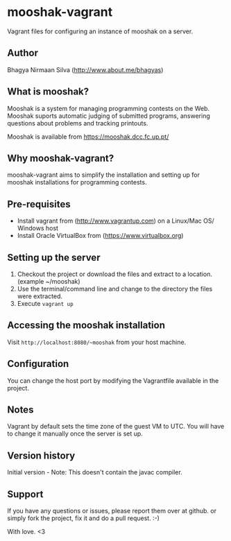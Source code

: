 mooshak-vagrant
======

Vagrant files for configuring an instance of mooshak on a server.

Author
-----
Bhagya Nirmaan Silva (http://www.about.me/bhagyas)

What is mooshak?
----
Mooshak is a system for managing programming contests on the Web. Mooshak suports automatic judging of submitted programs, answering questions about problems and tracking printouts.

Mooshak is available from https://mooshak.dcc.fc.up.pt/

Why mooshak-vagrant?
----
mooshak-vagrant aims to simplify the installation and setting up for mooshak installations for programming contests.

Pre-requisites
-------
- Install vagrant from (http://www.vagrantup.com) on a Linux/Mac OS/ Windows host
- Install Oracle VirtualBox from (https://www.virtualbox.org)
 
Setting up the server
--------
1. Checkout the project or download the files and extract to a location. (example ~/mooshak)
2. Use the terminal/command line and change to the directory the files were extracted.
3. Execute `vagrant up`

Accessing the mooshak installation
------
Visit `http://localhost:8080/~mooshak` from your host machine.

Configuration
-----
You can change the host port by modifying the Vagrantfile available in the project.

Notes
----
Vagrant by default sets the time zone of the guest VM to UTC. You will have to change it manually once the server is set up.

Version history
------
Initial version - Note: This doesn't contain the javac compiler.

Support
------
If you have any questions or issues, please report them over at github. or simply fork the project, fix it and do a pull request. :-)

With love.
<3
